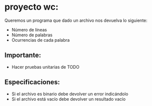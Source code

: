 # proyecto wc:

Queremos un programa que dado un archivo nos devuelva lo siguiente:

- Número de líneas
- Número de palabras
- Ocurrencias de cada palabra

## Importante: 
- Hacer pruebas unitarias de TODO

## Especificaciones:
- Si el archivo es binario debe devolver un error indicándolo
- Si el archivo está vacío debe devolver un resultado vacío